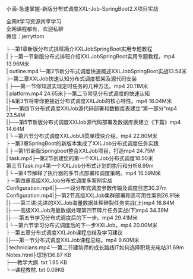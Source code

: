 小滴-急速掌握-新版分布式调度XXL-Job-SpringBoot2.X项目实战

全网it学习资源共享学习<br>全网课程都有，欢迎私聊<br>微信：jerryttom<br>

├ ─第1章新版分布式排班简介XXLJobSpringBoot实用专题教程<br> | ├ ─第一节新版分布式排班介绍XXLJobSpringBoot实用专题教程。mp4 13.96M米<br> | outline.mp4└─第2节新分布式调度快速概述XXLJobSpringBoot实战13.54米<br> ├─第二章XXLJob快速认知分布式调度框架及源代码安装<br> | ├──第一节你知道实现定时任务的几种方法。mp4 20.11M米<br> | platform.mp4 24.65米├ ─第二节常见分布式调度的快速认知<br> |├&amp;第3节将带你更接近分布式调度XXLJob的核心特性。mp4 18.04M米<br> |├──第四节分布式调度XXlJob源代码部署和数据库表建立“第一部分”mp4 23.54M<br> |├──第5节新版分布式调度XXlJob源代码部署及数据库表建立《下篇》mp4 14.64M<br> | └ ─第六节分布式调度XXLJobUI菜单模块介绍。mp4 22.80M米<br> ├ ─第3章SpringBoot的新版本集成了XXLJob分布式调度任务实践<br> | ├ ─第1节新版Springboot整合XXLJob项目，打造mp4 24.75M<br> | task.mp4├─第2节创建您的第一个XXLJob分布式调度18.50米<br> 第三节Task.mp4第一个XXLJob分布式计划的执行和分析8.99m<br> | └ ─第4节解释了执行器的多节点部署和调度策略。mp4 16.59M米<br> ├ ─第四章高级XXLJob分布式调度多案例实战<br> Configuration.mp4|├──一段分布式调度参数传输及调度日志30.37m<br> Configuration.mp4|├─第2节高级XXLJob集群部署和高可用性案例26.91米<br> |├ ──第三讲:先进的XXLJob海量数据处理碎裂任务实战(上)mp4 16.84M<br> |├ ──高级XXLJob海量数据处理第四节碎片任务实战(下)mp4 34.39M<br> |├──第五节学习分布式调度后的下一步。mp4 29.41M米<br> | └ ─第六节学习分布式调度后的下一步XXLJob。mp4 20.00M米<br> ├ ─第五章分布式调度XXLJob课程总结及学习建议<br> |├──第一节分布式调度XXLJob课程总结。mp4 9.60M米<br> | technicians.mp4└─第二节建筑师的成长路线IT如何选择职场充电站31.69m<br> Notes.html├球场136.87 KB<br> ├──教学大纲. txt 1.95 KB<br> └ ─课程教材. txt 0.09KB
